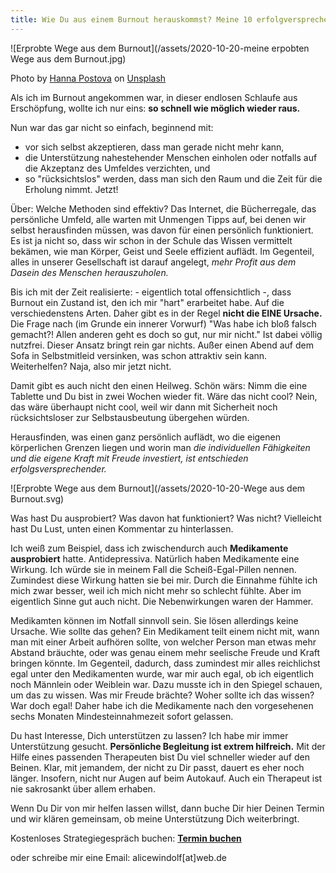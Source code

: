```yaml
---
title: Wie Du aus einem Burnout herauskommst? Meine 10 erfolgversprechendsten Wege.
---
```

![Erprobte Wege aus dem Burnout](/assets/2020-10-20-meine erpobten Wege aus dem Burnout.jpg)

<span>Photo by <a href="https://unsplash.com/@annapostovaya?utm_source=unsplash&amp;utm_medium=referral&amp;utm_content=creditCopyText">Hanna Postova</a> on <a href="https://unsplash.com/s/photos/burnout?utm_source=unsplash&amp;utm_medium=referral&amp;utm_content=creditCopyText">Unsplash</a></span>

Als ich im Burnout angekommen war, in dieser endlosen Schlaufe aus Erschöpfung, wollte ich nur eins: **so schnell wie möglich wieder raus.** 

Nun war das gar nicht so einfach, beginnend mit: 
- vor sich selbst akzeptieren, dass man gerade nicht mehr kann, 
- die Unterstützung nahestehender Menschen einholen oder notfalls auf die Akzeptanz des Umfeldes verzichten, und 
- so "rücksichtslos" werden, dass man sich den Raum und die Zeit für die Erholung nimmt. Jetzt!

Über: Welche Methoden sind effektiv? Das Internet, die Bücherregale, das persönliche Umfeld, alle warten mit Unmengen Tipps auf, bei denen wir selbst herausfinden müssen, was davon für einen persönlich funktioniert.  Es ist ja nicht so, dass wir schon in der Schule das Wissen vermittelt bekämen, wie man Körper, Geist und Seele effizient auflädt.
Im Gegenteil, alles in unserer Gesellschaft ist darauf angelegt, *mehr Profit aus dem Dasein des Menschen herauszuholen.* 

Bis ich mit der Zeit realisierte: - eigentlich total offensichtlich -, dass Burnout ein Zustand ist, den ich mir "hart" erarbeitet habe. Auf die verschiedenstens Arten. Daher gibt es in der Regel **nicht die EINE Ursache.** Die Frage nach (im Grunde ein innerer Vorwurf) "Was habe ich bloß falsch gemacht?! Allen anderen geht es doch so gut, nur mir nicht." Ist dabei völlig nutzfrei. Dieser Ansatz bringt rein gar nichts. Außer einen Abend auf dem Sofa in Selbstmitleid versinken, was schon attraktiv sein kann. Weiterhelfen? Naja, also mir jetzt nicht.  

Damit gibt es auch nicht den einen Heilweg. Schön wärs: Nimm die eine Tablette und Du bist in zwei Wochen wieder fit. Wäre das nicht cool? Nein, das wäre überhaupt nicht cool, weil wir dann mit Sicherheit noch rücksichtsloser zur Selbstausbeutung übergehen würden. 

Herausfinden, was einen ganz persönlich auflädt, wo die eigenen körperlichen Grenzen liegen und worin man *die individuellen Fähigkeiten und die eigene Kraft mit Freude investiert, ist entschieden erfolgsversprechender.* 

![Erprobte Wege aus dem Burnout](/assets/2020-10-20-Wege aus dem Burnout.svg)

Was hast Du ausprobiert? Was davon hat funktioniert? Was nicht? Vielleicht hast Du Lust, unten einen Kommentar zu hinterlassen. 

Ich weiß zum Beispiel, dass ich zwischendurch auch **Medikamente ausprobiert** hatte. Antidepressiva. Natürlich haben Medikamente eine Wirkung. Ich würde sie in meinem Fall die Scheiß-Egal-Pillen nennen. Zumindest diese Wirkung hatten sie bei mir. Durch die Einnahme fühlte ich mich zwar besser, weil ich mich nicht mehr so schlecht fühlte. Aber im eigentlich Sinne gut auch nicht. Die Nebenwirkungen waren der Hammer. 

Medikamten können im Notfall sinnvoll sein. Sie lösen allerdings keine Ursache. Wie sollte das gehen? Ein Medikament teilt einem nicht mit, wann man mit einer Arbeit aufhören sollte, von welcher Person man etwas mehr Abstand bräuchte, oder was genau einem mehr seelische Freude und Kraft bringen könnte. Im Gegenteil, dadurch, dass zumindest mir alles reichlichst egal unter den Medikamenten wurde, war mir auch egal, ob ich eigentlich noch Männlein oder Weiblein war. Dazu musste ich in den Spiegel schauen, um das zu wissen. Was mir Freude brächte? Woher sollte ich das wissen? War doch egal! Daher habe ich die Medikamente nach den vorgesehenen sechs Monaten Mindesteinnahmezeit sofort  gelassen. 

Du hast Interesse, Dich unterstützen zu lassen? Ich habe mir immer Unterstützung gesucht. **Persönliche Begleitung ist extrem hilfreich.** Mit der Hilfe eines passenden Therapeuten bist Du viel schneller wieder auf den Beinen. Klar, mit jemandem, der nicht zu Dir passt, dauert es eher noch länger. Insofern, nicht nur Augen auf beim Autokauf. Auch ein Therapeut ist nie sakrosankt über allem erhaben. 

Wenn Du Dir von mir helfen lassen willst, dann buche Dir hier Deinen Termin und wir klären gemeinsam, ob meine Unterstützung Dich weiterbringt. 

Kostenloses Strategiegespräch buchen:
**[Termin buchen](https://alicewindolf.youcanbook.me)**

oder schreibe mir eine Email: alicewindolf[at]web.de



